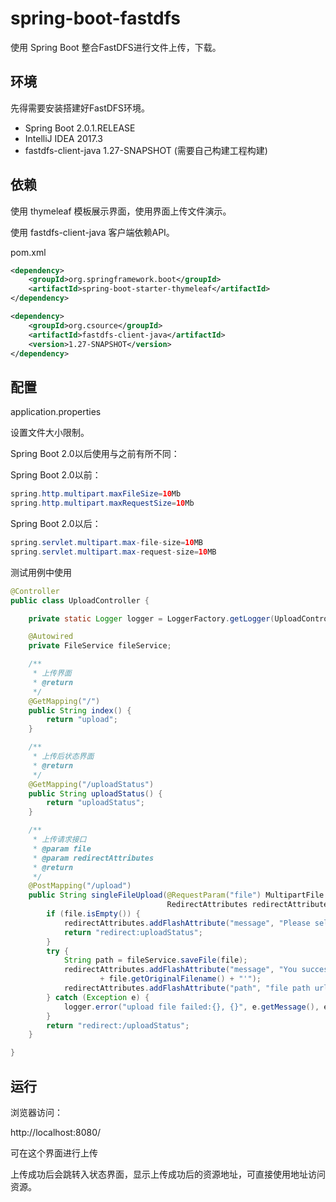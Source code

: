 # spring-boot-fastdfs

使用 Spring Boot 整合FastDFS进行文件上传，下载。

## 环境

先得需要安装搭建好FastDFS环境。

* Spring Boot 2.0.1.RELEASE
* IntelliJ IDEA 2017.3
* fastdfs-client-java 1.27-SNAPSHOT (需要自己构建工程构建)


## 依赖

使用 thymeleaf 模板展示界面，使用界面上传文件演示。

使用 fastdfs-client-java 客户端依赖API。

pom.xml

```xml
<dependency>
	<groupId>org.springframework.boot</groupId>
	<artifactId>spring-boot-starter-thymeleaf</artifactId>
</dependency>

<dependency>
	<groupId>org.csource</groupId>
	<artifactId>fastdfs-client-java</artifactId>
	<version>1.27-SNAPSHOT</version>
</dependency>
```

## 配置

application.properties 

设置文件大小限制。

Spring Boot 2.0以后使用与之前有所不同：

Spring Boot 2.0以前：

```java
spring.http.multipart.maxFileSize=10Mb
spring.http.multipart.maxRequestSize=10Mb
```

Spring Boot 2.0以后：

```java
spring.servlet.multipart.max-file-size=10MB
spring.servlet.multipart.max-request-size=10MB
```

测试用例中使用

```java
@Controller
public class UploadController {

    private static Logger logger = LoggerFactory.getLogger(UploadController.class);

    @Autowired
    private FileService fileService;

    /**
     * 上传界面
     * @return
     */
    @GetMapping("/")
    public String index() {
        return "upload";
    }

    /**
     * 上传后状态界面
     * @return
     */
    @GetMapping("/uploadStatus")
    public String uploadStatus() {
        return "uploadStatus";
    }

    /**
     * 上传请求接口
     * @param file
     * @param redirectAttributes
     * @return
     */
    @PostMapping("/upload")
    public String singleFileUpload(@RequestParam("file") MultipartFile file,
                                   RedirectAttributes redirectAttributes) {
        if (file.isEmpty()) {
            redirectAttributes.addFlashAttribute("message", "Please select a file to upload");
            return "redirect:uploadStatus";
        }
        try {
            String path = fileService.saveFile(file);
            redirectAttributes.addFlashAttribute("message", "You successfully uploaded '"
                    + file.getOriginalFilename() + "'");
            redirectAttributes.addFlashAttribute("path", "file path url '" + path + "'");
        } catch (Exception e) {
            logger.error("upload file failed:{}, {}", e.getMessage(), e);
        }
        return "redirect:/uploadStatus";
    }

}

```


## 运行

浏览器访问：

http://localhost:8080/

可在这个界面进行上传

上传成功后会跳转入状态界面，显示上传成功后的资源地址，可直接使用地址访问资源。


